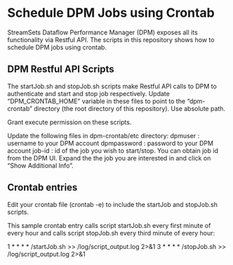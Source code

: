 # Schedule DPM Jobs using Crontab

StreamSets Dataflow Performance Manager (DPM) exposes all its functionality via Restful API. The scripts in this repository shows how to schedule DPM jobs using crontab.

DPM Restful API Scripts
-----------------------

The startJob.sh and stopJob.sh scripts make Restful API calls to DPM to authenticate and start and stop job respectively.
Update “DPM_CRONTAB_HOME” variable in these files to point to the “dpm-crontab” directory (the root directory of this repository). Use absolute path.

Grant execute permission on these scripts.

Update the following files in dpm-crontab/etc directory:
dpmuser : username to your DPM account
dpmpassword : password to your DPM account
job-id : id of the job you wish to start/stop. You can obtain job id from the DPM UI. Expand the the job you are interested in and click on “Show Additional Info”.

Crontab entries
------------

Edit your crontab file (crontab -e) to include the startJob and stopJob.sh scripts.

This sample crontab entry calls script startJob.sh every first minute of every hour and calls script stopJob.sh every third minute of every hour:

1 * * * * <Absolute path to dpm-crontab directory>/startJob.sh >> <Absolute path to dpm-crontab directory>/log/script_output.log 2>&1
3 * * * * <Absolute path to dpm-crontab directory>/stopJob.sh >> <Absolute path to dpm-crontab directory>/log/script_output.log 2>&1
